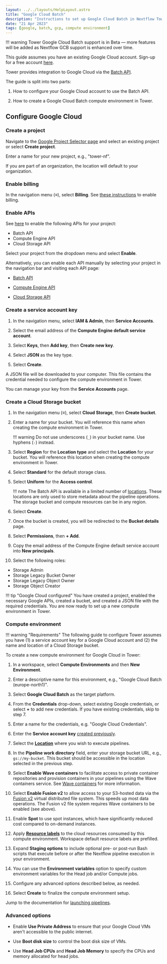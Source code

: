```yaml
---
layout: ../../layouts/HelpLayout.astro
title: "Google Cloud Batch"
description: "Instructions to set up Google Cloud Batch in Nextflow Tower"
date: "21 Apr 2023"
tags: [google, batch, gcp, compute environment]
---
```


!!! warning 
    Tower Google Cloud Batch support is in Beta — more features will be added as Nextflow GCB support is enhanced over time.

This guide assumes you have an existing Google Cloud account. Sign-up for a free account [here](https://cloud.google.com/).

Tower provides integration to Google Cloud via the [Batch API](https://cloud.google.com/batch/docs/reference/rest).

The guide is split into two parts:

1. How to configure your Google Cloud account to use the Batch API.

2. How to create a Google Cloud Batch compute environment in Tower.

## Configure Google Cloud

### Create a project

Navigate to the [Google Project Selector page](https://console.cloud.google.com/projectselector2) and select an existing project or select **Create project**.

Enter a name for your new project, e.g., "tower-nf".

If you are part of an organization, the location will default to your organization.

### Enable billing

In the navigation menu (**≡**), select **Billing**. See [these instructions](https://cloud.google.com/billing/docs/how-to/modify-project) to enable billing.

### Enable APIs

See [here](https://console.cloud.google.com/flows/enableapi?apiid=batch.googleapis.com%2Ccompute.googleapis.com%2Cstorage-api.googleapis.com) to enable the following APIs for your project:

- Batch API
- Compute Engine API
- Cloud Storage API

Select your project from the dropdown menu and select **Enable**.

Alternatively, you can enable each API manually by selecting your project in the navigation bar and visiting each API page:

- [Batch API](https://console.cloud.google.com/marketplace/product/google/batch.googleapis.com)

- [Compute Engine API](https://console.cloud.google.com/marketplace/product/google/compute.googleapis.com)

- [Cloud Storage API](https://console.cloud.google.com/marketplace/product/google/storage-api.googleapis.com)

### Create a service account key

1. In the navigation menu, select **IAM & Admin**, then **Service Accounts**.

2. Select the email address of the **Compute Engine default service account**.

3. Select **Keys**, then **Add key**, then **Create new key**.

4. Select **JSON** as the key type.

5. Select **Create**.

A JSON file will be downloaded to your computer. This file contains the credential needed to configure the compute environment in Tower.

You can manage your key from the **Service Accounts** page.

### Create a Cloud Storage bucket

1. In the navigation menu (**≡**), select **Cloud Storage**, then **Create bucket**.

2. Enter a name for your bucket. You will reference this name when creating the compute environment in Tower.

    !!! warning
        Do not use underscores (`_`) in your bucket name. Use hyphens (`-`) instead.

3. Select **Region** for the **Location type** and select the **Location** for your bucket. You will reference this location when creating the compute environment in Tower.

4. Select **Standard** for the default storage class.

5. Select **Uniform** for the **Access control**.

    !!! note
        The Batch API is available in a limited number of [locations](https://cloud.google.com/batch/docs/locations). These locations are only used to store metadata about the pipeline operations. The storage bucket and compute resources can be in any region.

6. Select **Create**.

7. Once the bucket is created, you will be redirected to the **Bucket details** page.

8. Select **Permissions**, then **+ Add**.

9. Copy the email address of the Compute Engine default service account into **New principals**.

10. Select the following roles:

- Storage Admin
- Storage Legacy Bucket Owner
- Storage Legacy Object Owner
- Storage Object Creator

!!! tip "Google Cloud configured"
    You have created a project, enabled the necessary Google APIs, created a bucket, and created a JSON file with the required credentials. You are now ready to set up a new compute environment in Tower.

### Compute environment

!!! warning "Requirements"
    The following guide to configure Tower assumes you have (1) a service account key for a Google Cloud account and (2) the name and location of a Cloud Storage bucket.

To create a new compute environment for Google Cloud in Tower:

1. In a workspace, select **Compute Environments** and then **New Environment**.

2. Enter a descriptive name for this environment, e.g., "Google Cloud Batch (europe-north1)".

3. Select **Google Cloud Batch** as the target platform.

4. From the **Credentials** drop-down, select existing Google credentials, or select **+** to add new credentials. If you have existing credentials, skip to step 7.

5. Enter a name for the credentials, e.g. "Google Cloud Credentials".

6. Enter the **Service account key** [created previously](#create-a-service-account-key).

7. Select the [**Location**](https://cloud.google.com/compute/docs/regions-zones#available) where you wish to execute pipelines.

8. In the **Pipeline work directory** field, enter your storage bucket URL, e.g., `gs://my-bucket`. This bucket should be accessible in the location selected in the previous step.

9. Select **Enable Wave containers** to facilitate access to private container repositories and provision containers in your pipelines using the Wave containers service. See [Wave containers](https://www.nextflow.io/docs/latest/wave.html) for more information.

10. Select **Enable Fusion v2** to allow access to your S3-hosted data via the [Fusion v2](https://www.nextflow.io/docs/latest/fusion.html) virtual distributed file system. This speeds up most data operations. The Fusion v2 file system requires Wave containers to be enabled (see above). <!--(re-added once we have GCP Fusion instructions) See [Fusion file system](../supported_software/fusion/fusion.md) for configuration details.-->

11. Enable **Spot** to use spot instances, which have significantly reduced cost compared to on-demand instances.

12. Apply [**Resource labels**](../resource-labels/overview.md) to the cloud resources consumed by this compute environment. Workspace default resource labels are prefilled. 

13. Expand **Staging options** to include optional pre- or post-run Bash scripts that execute before or after the Nextflow pipeline execution in your environment. 

14. You can use the **Environment variables** option to specify custom environment variables for the Head job and/or Compute jobs.

15. Configure any advanced options described below, as needed.

16. Select **Create** to finalize the compute environment setup.

Jump to the documentation for [launching pipelines](../launch/launchpad.md).

### Advanced options

- Enable **Use Private Address** to ensure that your Google Cloud VMs aren't accessible to the public internet.

- Use **Boot disk size** to control the boot disk size of VMs.

- Use **Head Job CPUs** and **Head Job Memory** to specify the CPUs and memory allocated for head jobs.
